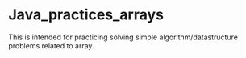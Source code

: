 # Java_practices_arrays
This is intended for practicing solving simple algorithm/datastructure problems related to array.
